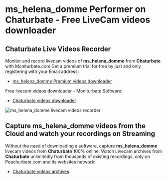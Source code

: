 # ms_helena_domme Performer on Chaturbate - Free LiveCam videos downloader

## Chaturbate Live Videos Recorder

Monitor and record livecam videos of **ms_helena_domme** from **Chaturbate** with Moniturbate.com
Get a premium trial for free by just and only registering with your Email address:
* [ms_helena_domme Premium videos downloader](https://moniturbate.com/request-demo-licence-key.html)

Free livecam videos downloader - Moniturbate Software:
* [Chaturbate videos downloader](https://moniturbate.com/moniturbate-download-software.html)

![ms_helena_domme livecam videos recorder](https://peachurnet.com/templates/moniturbate-software.png)


## Capture ms_helena_domme videos from the Cloud and watch your recordings on Streaming

Without the need of downloading a software, capture **ms_helena_domme** livecam videos from **Chaturbate** 100% online.
Watch Livecam archives from **Chaturbate** unlimitedly from thousands of existing recordings, only on Peachurbate.com and its websites network:
* [Chaturbate videos archives](https://peachurnet.com/)